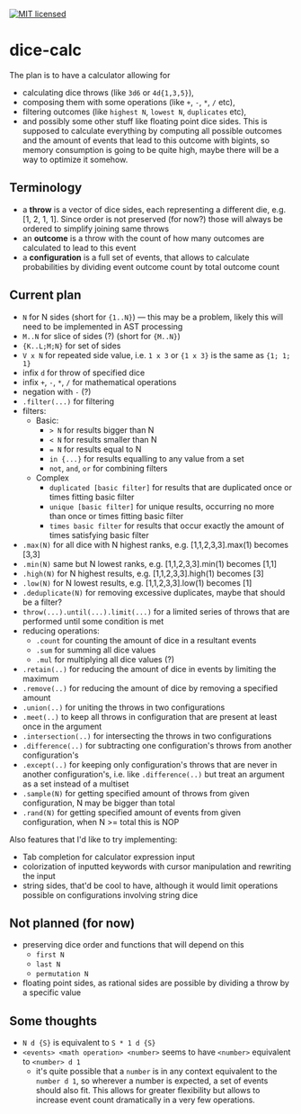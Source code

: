 [![MIT licensed](https://img.shields.io/badge/license-MIT-blue.svg)](./LICENSE)

# dice-calc

The plan is to have a calculator allowing for

- calculating dice throws (like `3d6` or `4d{1,3,5}`),
- composing them with some operations (like `+`, `-`, `*`, `/` etc),
- filtering outcomes (like `highest N`, `lowest N`, `duplicates` etc),
- and possibly some other stuff like floating point dice sides.
  This is supposed to calculate everything by computing all possible outcomes and the amount of events that lead to this outcome with bigints, so memory consumption is going to be quite high, maybe there will be a way to optimize it somehow.

## Terminology

- a **throw** is a vector of dice sides, each representing a different die, e.g. [1, 2, 1, 1]. Since order is not preserved (for now?) those will always be ordered to simplify joining same throws
- an **outcome** is a throw with the count of how many outcomes are calculated to lead to this event
- a **configuration** is a full set of events, that allows to calculate probabilities by dividing event outcome count by total outcome count

## Current plan

- `N` for N sides (short for `{1..N}`) — this may be a problem, likely this will need to be implemented in AST processing
- `M..N` for slice of sides (?) (short for `{M..N}`)
- `{K..L;M;N}` for set of sides
- `V x N` for repeated side value, i.e. `1 x 3` or `{1 x 3}` is the same as `{1; 1; 1}`
- infix `d` for throw of specified dice
- infix `+`, `-`, `*`, `/` for mathematical operations
- negation with `-` (?)
- `.filter(...)` for filtering
- filters:
  - Basic:
    - `> N` for results bigger than N
    - `< N` for results smaller than N
    - `= N` for results equal to N
    - `in {...}` for results equalling to any value from a set
    - `not`, `and`, `or` for combining filters
  - Complex
    - `duplicated [basic filter]` for results that are duplicated once or times fitting basic filter
    - `unique [basic filter]` for unique results, occurring no more than once or times fitting basic filter
    - `times basic filter` for results that occur exactly the amount of times satisfying basic filter
- `.max(N)` for all dice with N highest ranks, e.g. [1,1,2,3,3].max(1) becomes [3,3]
- `.min(N)` same but N lowest ranks, e.g. [1,1,2,3,3].min(1) becomes [1,1]
- `.high(N)` for N highest results, e.g. [1,1,2,3,3].high(1) becomes [3]
- `.low(N)` for N lowest results, e.g. [1,1,2,3,3].low(1) becomes [1]
- `.deduplicate(N)` for removing excessive duplicates, maybe that should be a filter?
- `throw(...).until(...).limit(...)` for a limited series of throws that are performed until some condition is met
- reducing operations:
  - `.count` for counting the amount of dice in a resultant events
  - `.sum` for summing all dice values
  - `.mul` for multiplying all dice values (?)
- `.retain(..)` for reducing the amount of dice in events by limiting the maximum
- `.remove(..)` for reducing the amount of dice by removing a specified amount
- `.union(..)` for uniting the throws in two configurations
- `.meet(..)` to keep all throws in configuration that are present at least once in the argument
- `.intersection(..)` for intersecting the throws in two configurations
- `.difference(..)` for subtracting one configuration's throws from another configuration's
- `.except(..)` for keeping only configuration's throws that are never in another configuration's, i.e. like
  `.difference(..)` but treat an argument as a set instead of a multiset
- `.sample(N)` for getting specified amount of throws from given configuration, N may be bigger than total
- `.rand(N)` for getting specified amount of events from given configuration, when N >= total this is NOP

Also features that I'd like to try implementing:

- Tab completion for calculator expression input
- colorization of inputted keywords with cursor manipulation and rewriting the input
- string sides, that'd be cool to have, although it would limit operations possible on configurations involving string dice

## Not planned (for now)

- preserving dice order and functions that will depend on this
  - `first N`
  - `last N`
  - `permutation N`
- floating point sides, as rational sides are possible by dividing a throw by a specific value

## Some thoughts

- `N d {S}` is equivalent to `S * 1 d {S}`
- `<events> <math operation> <number>` seems to have `<number>` equivalent to `<number> d 1`
  - it's quite possible that a `number` is in any context equivalent to the `number d 1`, so wherever a number is expected, a set of events should also fit. This allows for greater flexibility but allows to increase event count dramatically in a very few operations.
